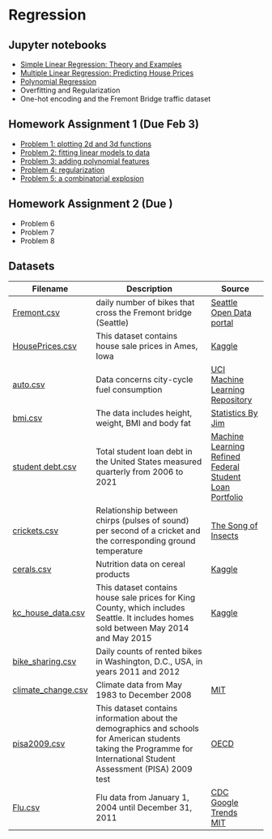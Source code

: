 # Regression

## Jupyter notebooks

- [Simple Linear Regression: Theory and Examples](https://nbviewer.jupyter.org/github/um-perez-alvaro/Data-Science-Theory/blob/master/Jupyter%20Notebooks/Regression/notebooks/Simple%20Linear%20Regression.ipynb)
- [Multiple Linear Regression: Predicting House Prices](https://github.com/um-perez-alvaro/Data-Science-Theory/blob/master/Jupyter%20Notebooks/Regression/notebooks/Predicting%20house%20prices.ipynb)
- [Polynomial Regression](https://nbviewer.org/github/um-perez-alvaro/Data-Science-Theory/blob/master/Jupyter%20Notebooks/Regression/notebooks/Polynomial%20Regression%20.ipynb)
- Overfitting and Regularization
- One-hot encoding and the Fremont Bridge traffic dataset

## Homework Assignment 1 (Due Feb 3)
- [Problem 1: plotting 2d and 3d functions](https://nbviewer.org/github/um-perez-alvaro/Data-Science-Theory/blob/master/Jupyter%20Notebooks/Regression/homework/Problem%201.ipynb)
- [Problem 2: fitting linear models to data](https://nbviewer.org/github/um-perez-alvaro/Data-Science-Theory/blob/master/Jupyter%20Notebooks/Regression/homework/Problem%202.ipynb)
- [Problem 3: adding polynomial features](https://nbviewer.org/github/um-perez-alvaro/Data-Science-Theory/blob/master/Jupyter%20Notebooks/Regression/homework/Problem%203.ipynb)
- [Problem 4: regularization](https://nbviewer.org/github/um-perez-alvaro/Data-Science-Theory/blob/master/Jupyter%20Notebooks/Regression/homework/Problem%204.ipynb)
- [Problem 5: a combinatorial explosion](https://nbviewer.org/github/um-perez-alvaro/Data-Science-Theory/blob/master/Jupyter%20Notebooks/Regression/homework/Problem%205.ipynb)

## Homework Assignment 2 (Due )
- Problem 6
- Problem 7
- Problem 8

## Datasets

Filename | Description |  Source
--- | --- |  --- 
[Fremont.csv](https://raw.githubusercontent.com/um-perez-alvaro/Data-Science-Theory/master/Data/Fremont.csv) | daily number of bikes that cross the Fremont bridge (Seattle) | [Seattle Open Data portal](https://data.seattle.gov/)
[HousePrices.csv](https://raw.githubusercontent.com/um-perez-alvaro/Data-Science-Theory/master/Data/HousePrice.csv) | This dataset contains house sale prices in Ames, Iowa | [Kaggle](https://www.kaggle.com/c/house-prices-advanced-regression-techniques/overview)
[auto.csv](https://raw.githubusercontent.com/um-perez-alvaro/Data-Science-Theory/master/Data/auto.csv) | Data concerns city-cycle fuel consumption | [UCI Machine Learning Repository](https://archive.ics.uci.edu/ml/datasets/auto+mpg)
[bmi.csv](https://raw.githubusercontent.com/um-perez-alvaro/Data-Science-Theory/master/Data/bmi.csv) | The data includes height, weight, BMI and body fat | [Statistics By Jim](https://statisticsbyjim.com/regression/predictions-regression/)
[student debt.csv](https://raw.githubusercontent.com/um-perez-alvaro/Data-Science-Theory/master/Data/student%20debt.csv) | Total student loan debt in the United States measured quarterly from 2006 to 2021 | [Machine Learning Refined](https://github.com/nrchade/mlrefined) <br> [Federal Student Loan Portfolio](https://data.ed.gov/dataset/federal-student-loan-portfolio/resources)
[crickets.csv](https://raw.githubusercontent.com/um-perez-alvaro/Data-Science-Theory/master/Data/crickets.csv) | Relationship between chirps (pulses of sound) per second of a cricket and the corresponding ground temperature | [The Song of Insects](https://songsofinsects.com/)
[cerals.csv](https://raw.githubusercontent.com/um-perez-alvaro/Data-Science-Theory/master/Data/cereals.csv) | Nutrition data on cereal products | [Kaggle](https://www.kaggle.com/crawford/80-cereals)
[kc_house_data.csv](https://raw.githubusercontent.com/um-perez-alvaro/Data-Science-Theory/master/Data/kc_house_data.csv) | This dataset contains house sale prices for King County, which includes Seattle. It includes homes sold between May 2014 and May 2015 | [Kaggle](https://www.kaggle.com/harlfoxem/housesalesprediction) 
[bike_sharing.csv](https://raw.githubusercontent.com/um-perez-alvaro/Data-Science-Theory/master/Data/bike_sharing.csv) |  Daily counts of rented bikes in Washington, D.C., USA, in years 2011 and 2012 |
[climate_change.csv](https://raw.githubusercontent.com/um-perez-alvaro/Data-Science-Theory/master/Data/climate_change.csv) |  Climate data from May 1983 to December 2008 | [MIT](https://ocw.mit.edu/courses/sloan-school-of-management/15-071-the-analytics-edge-spring-2017/linear-regression/assignment-2/)
[pisa2009.csv](https://raw.githubusercontent.com/um-perez-alvaro/Data-Science-Theory/master/Data/pisa2009.csv) |  This dataset contains information about the demographics and schools for American students taking the  Programme for International Student Assessment (PISA) 2009 test | [OECD](https://www.oecd.org/pisa/)
[Flu.csv](https://raw.githubusercontent.com/um-perez-alvaro/Data-Science-Theory/master/Data/Flu.csv) | Flu data from January 1, 2004 until December 31, 2011 | [CDC](https://www.cdc.gov/flu/weekly/fluactivitysurv.htm) <br> [Google Trends](https://trends.google.com/trends/?geo=US) <br> [MIT](https://ocw.mit.edu/courses/sloan-school-of-management/15-071-the-analytics-edge-spring-2017/linear-regression/assignment-2/detecting-flu-epidemics-via-search-engine-query-data/)


